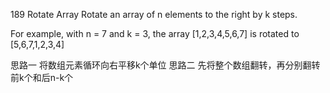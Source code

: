 189 Rotate Array
Rotate an array of n elements to the right by k steps.

For example, with n = 7 and k = 3, the array [1,2,3,4,5,6,7] is rotated to [5,6,7,1,2,3,4]

思路一 将数组元素循环向右平移k个单位
思路二 先将整个数组翻转，再分别翻转前k个和后n-k个
